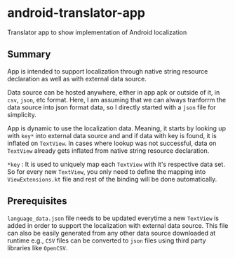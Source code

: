 # android-translator-app
Translator app to show implementation of Android localization

## Summary
App is intended to support localization through native string resource declaration as well as with external data source.

Data source can be hosted anywhere, either in app apk or outside of it, in `csv`, `json`, etc format. Here, I am assuming that we can always tranforrm the data source into json format data, so I directly started with a `json` file for simplicity.

App is dynamic to use the localization data. Meaning, it starts by looking up with `key*` into external data source and and if data with key is found, it is inflated on `TextView`. In cases where lookup was not successful, data on `TextView` already gets inflated from native string resource declaration.

`*key` : It is used to uniquely map each `TextView` with it's respective data set. So for every new `TextView`, you only need to define the mapping into `ViewExtensions.kt` file and rest of the binding will be done automatically.
 
## Prerequisites
`language_data.json` file needs to be updated everytime a new `TextView` is added in order to support the localization with external data source. This file can also be easily generated from any other data source downloaded at runtime e.g., `CSV` files can be converted to `json` files using third party libraries like `OpenCSV`.


